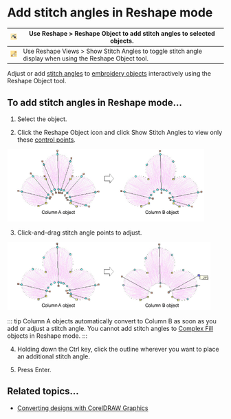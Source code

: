 # Add stitch angles in Reshape mode

| ![ReshapeObject.png](assets/ReshapeObject.png)       | Use Reshape > Reshape Object to add stitch angles to selected objects.                                    |
| ---------------------------------------------------- | --------------------------------------------------------------------------------------------------------- |
| ![ShowStitchAngles.png](assets/ShowStitchAngles.png) | Use Reshape Views > Show Stitch Angles to toggle stitch angle display when using the Reshape Object tool. |

Adjust or add [stitch angles](../../glossary/glossary) to [embroidery objects](../../glossary/glossary#embroidery-objects) interactively using the Reshape Object tool.

## To add stitch angles in Reshape mode...

1. Select the object.

2. Click the Reshape Object icon and click Show Stitch Angles to view only these [control points](../../glossary/glossary#control-points).

![quality00028.png](assets/quality00028.png)

3. Click-and-drag stitch angle points to adjust.

![quality00031.png](assets/quality00031.png)

::: tip
Column A objects automatically convert to Column B as soon as you add or adjust a stitch angle. You cannot add stitch angles to [Complex Fill](../../glossary/glossary) objects in Reshape mode.
:::

4. Holding down the Ctrl key, click the outline wherever you want to place an additional stitch angle.

5. Press Enter.

## Related topics...

- [Converting designs with CorelDRAW Graphics](../../Automatic/automatic/Converting_designs_with_CorelDRAW_Graphics)
